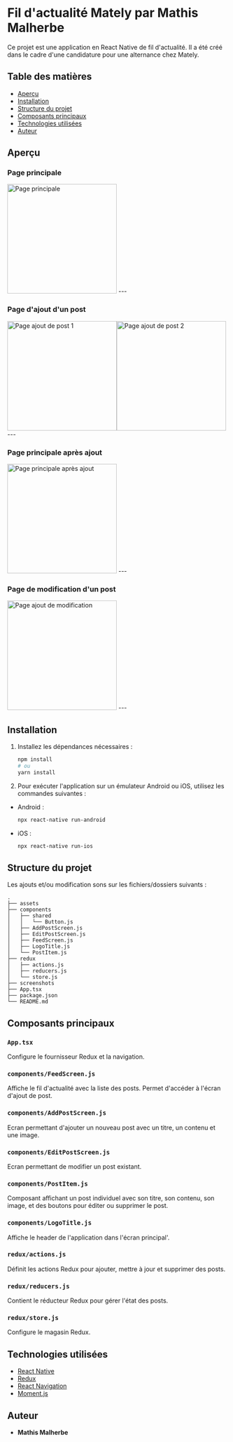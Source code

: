 # Fil d'actualité Mately par Mathis Malherbe

Ce projet est une application en React Native de fil d'actualité. Il a été créé dans le cadre d'une candidature pour une alternance chez Mately.

## Table des matières

- [Aperçu](#aperçu)
- [Installation](#installation)
- [Structure du projet](#structure-du-projet)
- [Composants principaux](#composants-principaux)
- [Technologies utilisées](#technologies-utilisées)
- [Auteur](#auteur)

## Aperçu

### Page principale
<img src="./screenshots/page_principale_1.png" alt="Page principale" width="250"/>
---

### Page d'ajout d'un post
<div style="display: flex; flex-direction: row;">
    <img src="./screenshots/page_ajout_post_1.png" alt="Page ajout de post 1" width="250"/>
    <img src="./screenshots/page_ajout_post_2.png" alt="Page ajout de post 2" width="250"/>
</div>
---

### Page principale après ajout
<img src="./screenshots/page_principale_2.png" alt="Page principale après ajout" width="250"/>
---

### Page de modification d'un post
<img src="./screenshots/page_modification_post_1.png" alt="Page ajout de modification" width="250"/>
---

## Installation

1. Installez les dépendances nécessaires :

    ```bash
    npm install
    # ou
    yarn install
    ```

2. Pour exécuter l'application sur un émulateur Android ou iOS, utilisez les commandes suivantes :

- Android :

    ```bash
    npx react-native run-android
    ```

- iOS :

    ```bash
    npx react-native run-ios
    ```

## Structure du projet

Les ajouts et/ou modification sons sur les fichiers/dossiers suivants :

```plaintext
.
├── assets
├── components
│   ├── shared
│   │   └── Button.js
│   ├── AddPostScreen.js
│   ├── EditPostScreen.js
│   ├── FeedScreen.js
│   ├── LogoTitle.js
│   └── PostItem.js
├── redux
│   ├── actions.js
│   ├── reducers.js
│   └── store.js
├── screenshots
├── App.tsx
├── package.json
└── README.md
```

## Composants principaux

### `App.tsx`
Configure le fournisseur Redux et la navigation.

### `components/FeedScreen.js`
Affiche le fil d'actualité avec la liste des posts. Permet d'accéder à l'écran d'ajout de post.

### `components/AddPostScreen.js`
Ecran permettant d'ajouter un nouveau post avec un titre, un contenu et une image.

### `components/EditPostScreen.js`
Ecran permettant de modifier un post existant.

### `components/PostItem.js`
Composant affichant un post individuel avec son titre, son contenu, son image, et des boutons pour éditer ou supprimer le post.

### `components/LogoTitle.js`
Affiche le header de l'application dans l'écran principal'.

### `redux/actions.js`
Définit les actions Redux pour ajouter, mettre à jour et supprimer des posts.

### `redux/reducers.js`
Contient le réducteur Redux pour gérer l'état des posts.

### `redux/store.js`
Configure le magasin Redux.

## Technologies utilisées

- [React Native](https://reactnative.dev/)
- [Redux](https://redux.js.org/)
- [React Navigation](https://reactnavigation.org/)
- [Moment.js](https://momentjs.com/)

## Auteur

- **Mathis Malherbe**